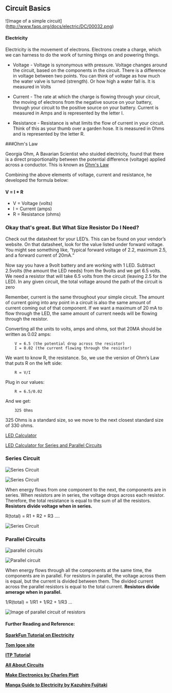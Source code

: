 ## Circuit Basics

![Image of a simple circuit]
(http://www.faqs.org/docs/electric/DC/00032.png)

#### Electricity

Electricity is the movement of electrons. Electrons create a charge, which we can harness to do the work of turning things on and powering things.

* Voltage - Voltage is synonymous with pressure. Voltage changes around the circuit, based on the components in the circuit. There is a difference in voltage between two points. You can think of voltage as how much the water valve is turned (strength). Or how high a water fall is. It is measured in Volts

* Current - The rate at which the charge is flowing through your circuit, the moving of electrons from the negative source on your battery, through your circuit to the positive source on your battery.  Current is measured in Amps and is represented by the letter I.

* Resistance - Resistance is what limits the flow of current in your circuit. Think of this as your thumb over a garden hose. It is measured in Ohms and is represented by the letter R.

###Ohm's Law

Georgia Ohm, A Bavarian Scientist who stuided electricity, found that there is a direct proportionality between the potential difference (voltage) applied across a conductor. This is known as [Ohm's Law](https://en.wikipedia.org/wiki/Ohm%27s_law)

Combining the above elements of voltage, current and resistance, he developed the formula below:

#### **V = I * R**

* V = Voltage (volts)
* I = Current (amps)
* R = Resistance (ohms)



### Okay that's great. But What Size Resistor Do I Need?

Check out the datasheet for your LED’s. This can be found on your vendor’s website. On that datasheet, look for the value listed under forward voltage. You might see something like, “typical forward voltage of 2.2, maximum 2.5, and a forward current of 20mA.“ 

Now say you have a 9volt battery and are working with 1 LED. Subtract 2.5volts (the amount the LED needs) from the 9volts and we get 6.5 volts. We need a resistor that will take 6.5 volts from the circuit (leaving 2.5 for the LED). In any given circuit, the total voltage around the path of the circuit is zero

Remember, current is the same throughout your simple circuit. The amount of current going into any point in a circuit is also the same amount of current coming out of that component. If we want a maximum of 20 mA to flow through the LED, the same amount of current needs will be flowing through the resistor.

Converting all the units to volts, amps and ohms, sot that 20MA should be written as 0.02 amps:

		V = 6.5 (the potential drop across the resistor)
		I = 0.02 (the current flowing through the resistor)

We want to know R, the resistance. So, we use the version of Ohm’s Law that puts R on the left side:

		R = V/I

Plug in our values:

		R = 6.5/0.02

And we get:

		325 Ohms

325 Ohms is a standard size, so we move to the next closest standard size of 330 ohms.

[LED Calculator](http://led.linear1.org/1led.wiz)

[LED Calculator for Series and Parallel Circuits](http://led.linear1.org/led.wiz)

### Series Circuit

![Series Circuit](http://www.siyavula.com/gr7-9-websites/technology/gr7/Tech_English_LB_Grade7_term3_1-web-resources/image/Tech2_gr7_ch3_fig5_opt.jpeg)

![Series Circuit](https://www.msnucleus.org/membership/html/k-6/as/technology/4/images/series.gif)

When energy flows from one component to the next, the components are in series. When resistors are in series, the voltage drops across each resistor. Therefore, the total resistance is equal to the sum of all the resistors. **Resistors divide voltage when in series.**

R(total) = R1 + R2 + R3 ....

![Series Circuit](https://www.ibiblio.org/kuphaldt/electricCircuits/DC/00098.png)

### Parallel Circuits

![parallel circuits](https://www.cdli.ca/courses/ep/predesign/t03/02knowledge-skills/images/activity10/pirtorial-parallel.jpg)

![Parallel circuit](https://www.teachengineering.org/collection/cub_/lessons/cub_images/cub_electricity_lesson06_activity1_figure1.jpg)

When energy flows through all the components at the same time, the components are in parallel. For resistors in parallel, the voltage across them is equal, but the current is divided between them. The divided current across the parallel resistors is equal to the total current. **Resistors divide amerage when in parallel.**

1/R(total) = 1/R1 + 1/R2 + 1/R3 ...

![Image of parallel circuit of resistors](http://sub.allaboutcircuits.com/images/00083.png)


#### Further Reading and Reference:



**[SparkFun Tutorial on Electricity](https://learn.sparkfun.com/tutorials/voltage-current-resistance-and-ohms-law)**

**[Tom Igoe site](http://www.tigoe.com/pcomp/code/circuits/understanding-electricity/)**

**[ITP Tutorial](https://itp.nyu.edu/physcomp/lessons/electronics/electricity-the-basics/)**

**[All About Circuits](http://www.allaboutcircuits.com/textbook/direct-current/chpt-1/voltage-current/)**

**[Make Electronics by Charles Platt](http://www.amazon.com/Make-Electronics-Learning-Through-Discovery/dp/1680450263/ref=sr_1_1?ie=UTF8&qid=1459296290&sr=8-1&keywords=make+electronics)**

**[Manga Guide to Electricity by Kazuhiro Fujitaki](http://www.amazon.com/Manga-Guide-Electricity-Kazuhiro-Fujitaki/dp/1593271972/ref=sr_1_1?s=books&ie=UTF8&qid=1459296360&sr=1-1&keywords=manga+guide+to+electricity)**